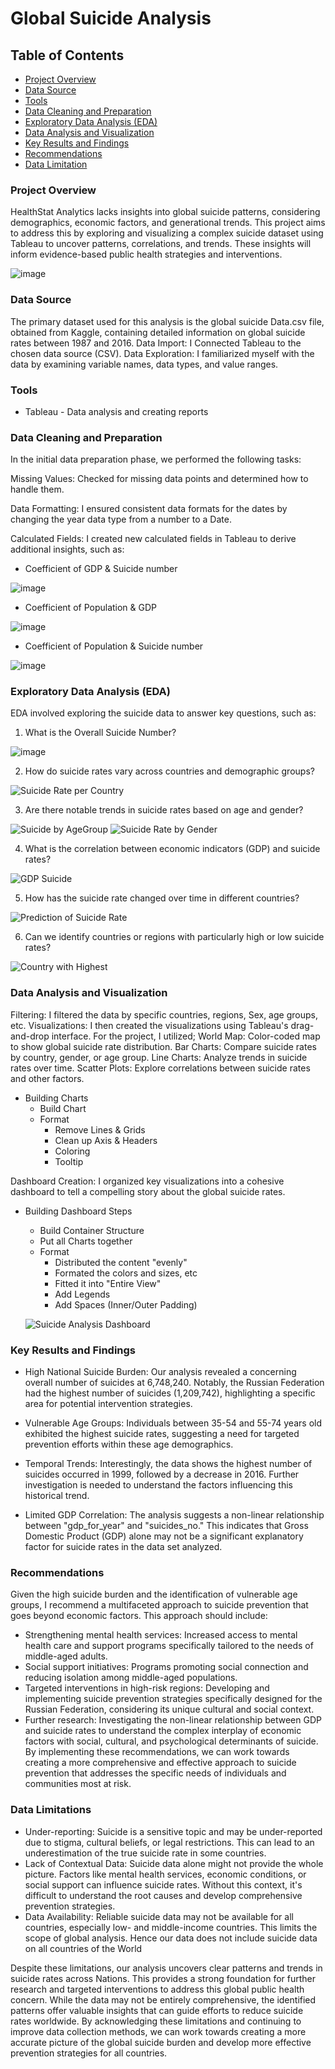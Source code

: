 # Global Suicide Analysis

## Table of Contents

- [Project Overview](#project-overview)
- [Data Source](#data-source)
- [Tools](#tools)
- [Data Cleaning and Preparation](#data-cleaning-and-preparation)
- [Exploratory Data Analysis (EDA)](#exploratory-data-analysis-eda)
- [Data Analysis and Visualization](#data-analysis-and-visualization)
- [Key Results and Findings](#key-results-and-findings)
- [Recommendations](#recommendations)
- [Data Limitation](#data-limitations)

### Project Overview

HealthStat Analytics lacks insights into global suicide patterns, considering demographics, economic factors, and generational trends. This project aims to address this by exploring and visualizing a complex suicide dataset using Tableau to uncover patterns, correlations, and trends. These insights will inform evidence-based public health strategies and interventions.

![image](https://github.com/GogoHarry/Suicide-Analysis/assets/82883963/c62d084c-8892-420f-b70c-ff483d7607f7)


### Data Source

The primary dataset used for this analysis is the global suicide Data.csv file, obtained from Kaggle, containing detailed information on global suicide rates between 1987 and 2016.
Data Import: I Connected Tableau to the chosen data source (CSV).
Data Exploration: I familiarized myself with the data by examining variable names, data types, and value ranges.

### Tools
- Tableau - Data analysis and creating reports


### Data Cleaning and Preparation

In the initial data preparation phase, we performed the following tasks:

Missing Values: Checked for missing data points and determined how to handle them.

Data Formatting: I ensured consistent data formats for the dates by changing the year data type from a number to a Date.

Calculated Fields:  I created new calculated fields in Tableau to derive additional insights, such as:


* Coefficient of GDP & Suicide number

![image](https://github.com/GogoHarry/Suicide-Analysis/assets/82883963/3ba677e8-9378-4491-b52d-eacacff81b64)


* Coefficient of Population & GDP

![image](https://github.com/GogoHarry/Suicide-Analysis/assets/82883963/324ecb53-0f24-4548-994e-c1adf35d06bf)


* Coefficient of Population & Suicide number

![image](https://github.com/GogoHarry/Suicide-Analysis/assets/82883963/1ada5798-8400-4ad5-857e-465c358f047c)


### Exploratory Data Analysis (EDA)

EDA involved exploring the suicide data to answer key questions, such as:

1. What is the Overall Suicide Number?

  ![image](https://github.com/GogoHarry/Suicide-Analysis/assets/82883963/b573bf5b-01a3-472a-b10b-fbe15d4beb09)


2. How do suicide rates vary across countries and demographic groups?

  ![Suicide Rate per Country](https://github.com/GogoHarry/Suicide-Analysis/assets/82883963/36b1847b-9c79-439b-af5a-da6491db3616)


3. Are there notable trends in suicide rates based on age and gender?

  ![Suicide by AgeGroup](https://github.com/GogoHarry/Suicide-Analysis/assets/82883963/77839aa5-25cd-4e64-ae1a-a1b6a4d769f8)   ![Suicide Rate by Gender](https://github.com/GogoHarry/Suicide-Analysis/assets/82883963/b00e090b-bf81-4fbe-873a-0cb817274b12)

  
4. What is the correlation between economic indicators (GDP) and suicide rates?

  ![GDP   Suicide](https://github.com/GogoHarry/Suicide-Analysis/assets/82883963/8dc7d20a-4464-4a67-8c8b-fddb7812da85)

  
5. How has the suicide rate changed over time in different countries?

  ![Prediction of Suicide Rate](https://github.com/GogoHarry/Suicide-Analysis/assets/82883963/2c3ab914-3200-4092-a073-c0b4ef659656)
  

6. Can we identify countries or regions with particularly high or low suicide rates?

  ![Country with Highest](https://github.com/GogoHarry/Suicide-Analysis/assets/82883963/1dc26ee5-28f9-4c06-a995-7a06a2b143ab)



### Data Analysis and Visualization

Filtering: I filtered the data by specific countries, regions, Sex, age groups, etc.
Visualizations: I then created the visualizations using Tableau's drag-and-drop interface. For the project, I utilized;
World Map: Color-coded map to show global suicide rate distribution.
Bar Charts: Compare suicide rates by country, gender, or age group.
Line Charts: Analyze trends in suicide rates over time.
Scatter Plots: Explore correlations between suicide rates and other factors.

* Building Charts
    * Build Chart
    * Format
        * Remove Lines & Grids
        * Clean up Axis & Headers
        * Coloring
        * Tooltip

Dashboard Creation: I organized key visualizations into a cohesive dashboard to tell a compelling story about the global suicide rates.
* Building Dashboard Steps
    * Build Container Structure
    * Put all Charts together
    * Format
        * Distributed the content "evenly"
        * Formated the colors and sizes, etc
        * Fitted it into "Entire View"
        * Add Legends
        * Add Spaces (Inner/Outer Padding)

  ![Suicide Analysis Dashboard](https://github.com/GogoHarry/Suicide-Analysis/assets/82883963/f16c09a2-15d6-4b47-bb6f-58dfec535c40)


### Key Results and Findings

- High National Suicide Burden: Our analysis revealed a concerning overall number of suicides at 6,748,240. Notably, the Russian Federation had the highest number of suicides (1,209,742), highlighting a specific area for potential intervention strategies.

- Vulnerable Age Groups:  Individuals between 35-54 and 55-74 years old exhibited the highest suicide rates, suggesting a need for targeted prevention efforts within these age demographics.

- Temporal Trends: Interestingly, the data shows the highest number of suicides occurred in 1999, followed by a decrease in 2016.  Further investigation is needed to understand the factors influencing this historical trend.

- Limited GDP Correlation: The analysis suggests a non-linear relationship between "gdp_for_year" and "suicides_no."  This indicates that Gross Domestic Product (GDP) alone may not be a significant explanatory factor for suicide rates in the data set analyzed.

### Recommendations
Given the high suicide burden and the identification of vulnerable age groups, I recommend a multifaceted approach to suicide prevention that goes beyond economic factors. This approach should include:

- Strengthening mental health services: Increased access to mental health care and support programs specifically tailored to the needs of middle-aged adults.
- Social support initiatives: Programs promoting social connection and reducing isolation among middle-aged populations.
- Targeted interventions in high-risk regions: Developing and implementing suicide prevention strategies specifically designed for the Russian Federation, considering its unique cultural and social context.
- Further research: Investigating the non-linear relationship between GDP and suicide rates to understand the complex interplay of economic factors with social, cultural, and psychological determinants of suicide.
By implementing these recommendations, we can work towards creating a more comprehensive and effective approach to suicide prevention that addresses the specific needs of individuals and communities most at risk.

### Data Limitations

- Under-reporting: Suicide is a sensitive topic and may be under-reported due to stigma, cultural beliefs, or legal restrictions. This can lead to an underestimation of the true suicide rate in some countries.
- Lack of Contextual Data: Suicide data alone might not provide the whole picture. Factors like mental health services, economic conditions, or social support can influence suicide rates. Without this context, it's difficult to understand the root causes and develop comprehensive prevention strategies.
- Data Availability: Reliable suicide data may not be available for all countries, especially low- and middle-income countries. This limits the scope of global analysis. Hence our data does not include suicide data on all countries of the World

Despite these limitations, our analysis uncovers clear patterns and trends in suicide rates across Nations. This provides a strong foundation for further research and targeted interventions to address this global public health concern. While the data may not be entirely comprehensive, the identified patterns offer valuable insights that can guide efforts to reduce suicide rates worldwide. By acknowledging these limitations and continuing to improve data collection methods, we can work towards creating a more accurate picture of the global suicide burden and develop more effective prevention strategies for all countries.
